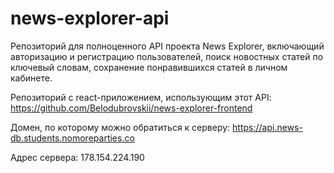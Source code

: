 # news-explorer-api
Репозиторий для полноценного API проекта News Explorer, включающий авторизацию и регистрацию пользователей, поиск новостных статей по ключевый словам, сохранение понравившихся статей в личном кабинете.

Репозиторий с react-приложением, использующим этот API: <https://github.com/Belodubrovskii/news-explorer-frontend>

Домен, по которому можно обратиться к серверу: <https://api.news-db.students.nomoreparties.co>

Адрес сервера: 178.154.224.190


